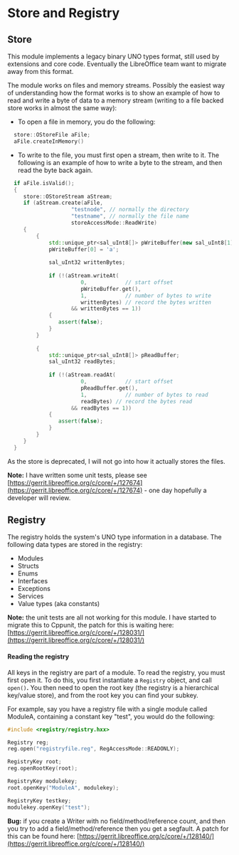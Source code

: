 # Store and Registry

## Store

This module implements a legacy binary UNO types format, still used by extensions and core code. Eventually the LibreOffice team want to migrate away from this format.

The module works on files and memory streams. Possibly the easiest way of understanding how the format works is to show an example of how to read and write a byte of data to a memory stream (writing to a file backed store works in almost the same way):

* To open a file in memory, you do the following:

```cpp
  store::OStoreFile aFile;
  aFile.createInMemory()
```

* To write to the file, you must first open a stream, then write to it. The following is an example of how to write a byte to the stream, and then read the byte back again.

```cpp
  if aFile.isValid();
  {
     store::OStoreStream aStream;
     if (aStream.create(aFile,
                    "testnode", // normally the directory
                    "testname", // normally the file name
                    storeAccessMode::ReadWrite)
     {
         {
             std::unique_ptr<sal_uInt8[]> pWriteBuffer(new sal_uInt8[1]);
             pWriteBuffer[0] = 'a';
             
             sal_uInt32 writtenBytes;
             
             if (!(aStream.writeAt(
                       0,            // start offset
                       pWriteBuffer.get(),
                       1,            // number of bytes to write
                       writtenBytes) // record the bytes written
                    && writtenBytes == 1))
             {
                assert(false);
             }
         }
         
         {
             std::unique_ptr<sal_uInt8[]> pReadBuffer;
             sal_uInt32 readBytes;
             
             if (!(aStream.readAt(
                       0,            // start offset
                       pReadBuffer.get(),
                       1,            // number of bytes to read
                       readBytes) // record the bytes read
                    && readBytes == 1))
             {
                assert(false);
             }
         }
     }
  }
```

As the store is deprecated, I will not go into how it actually stores the files.

**Note:** I have written some unit tests, please see [https://gerrit.libreoffice.org/c/core/+/127674](https://gerrit.libreoffice.org/c/core/+/127674) - one day hopefully a developer will review.

## Registry

The registry holds the system's UNO type information in a database. The following data types are stored in the registry:

* Modules
* Structs
* Enums
* Interfaces
* Exceptions
* Services
* Value types (aka constants)

**Note:** the unit tests are all not working for this module. I have started to migrate this to Cppunit, the patch for this is waiting here: [https://gerrit.libreoffice.org/c/core/+/128031/](https://gerrit.libreoffice.org/c/core/+/128031/)

#### Reading the registry

All keys in the registry are part of a module. To read the registry, you must first open it. To do this, you first instantiate a `Registry` object, and call `open()`**.** You then need to open the root key (the registry is a hierarchical key/value store), and from the root key you can find your subkey.

For example, say you have a registry file with a single module called ModuleA, containing a constant key "test", you would do the following:

```cpp
#include <registry/registry.hxx>

Registry reg;
reg.open("registryfile.reg", RegAccessMode::READONLY);

RegistryKey root;
reg.openRootKey(root);

RegistryKey modulekey;
root.openKey("ModuleA", modulekey);

RegistryKey testkey;
modulekey.openKey("test");
```

**Bug:** if you create a Writer with no field/method/reference count, and then you try to add a field/method/reference then you get a segfault. A patch for this can be found here: [https://gerrit.libreoffice.org/c/core/+/128140/](https://gerrit.libreoffice.org/c/core/+/128140/)
